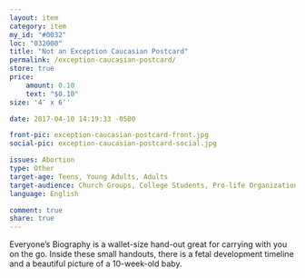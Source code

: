 ```yaml
---
layout: item
category: item
my_id: "#0032"
loc: "032000"
title: "Not an Exception Caucasian Postcard"
permalink: /exception-caucasian-postcard/
store: true
price:
    amount: 0.10
    text: "$0.10"
size: '4″ x 6″'

date: 2017-04-10 14:19:33 -0500

front-pic: exception-caucasian-postcard-front.jpg
social-pic: exception-caucasian-postcard-social.jpg

issues: Abortion
type: Other
target-age: Teens, Young Adults, Adults
target-audience: Church Groups, College Students, Pro-life Organizations, Sidewalk CounselorsChurch Groups, College Students, High School Students, Pro-life Organizations, Sidewalk Counselors, Unintended Pregnancy
language: English

comment: true
share: true
---
```

Everyone’s Biography is a wallet-size hand-out great for carrying with you on the go. Inside these small handouts, there is a fetal development timeline and a beautiful picture of a 10-week-old baby.

